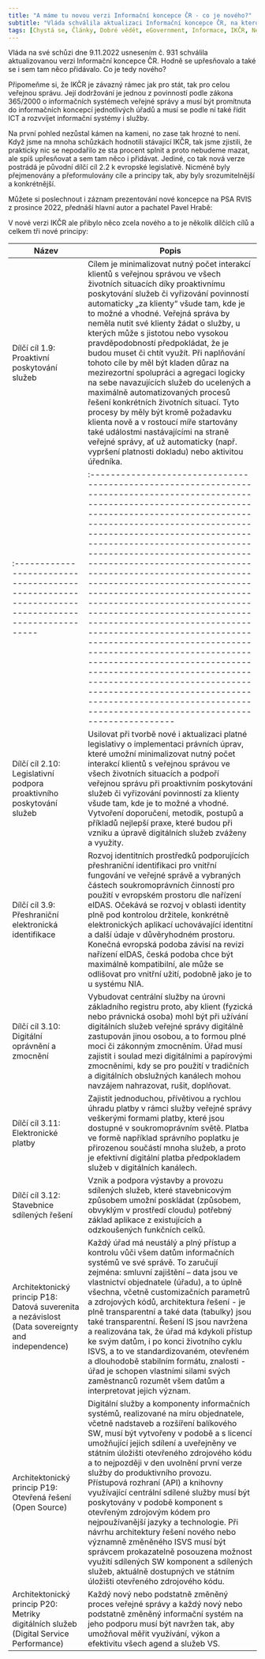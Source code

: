 ```yaml
---
title: "A máme tu novou verzi Informační koncepce ČR - co je nového?"
subtitle: "Vláda schválila aktualizaci Informační koncepce ČR, na kterou se budou muset všichni adaptovat. My jsme jediní, kdo vám přináší úplný přehled změn."
tags: [Chystá se, Články, Dobré vědět, eGovernment, Informace, IKČR, Nepřehlédněte, Řízení EG, Zdroje znalostí]
---
```


Vláda na své schůzi dne 9.11.2022 usnesením č. 931 schválila aktualizovanou verzi Informační koncepce ČR. Hodně se upřesňovalo a také se i sem tam něco přidávalo. Co je tedy nového?






Připomeňme si, že IKČR je závazný rámec jak pro stát, tak pro celou veřejnou správu. Její dodržování je jednou z povinností podle zákona 365/2000 o informačních systémech veřejné správy a musí být promítnuta do informačních koncepcí jednotlivých úřadů a musí se podle ní také řídit ICT a rozvvíjet informační systémy i služby.




Na první pohled nezůstal kámen na kameni, no zase tak hrozné to není. Když jsme na mnoha schůzkách hodnotili stávající IKČR, tak jsme zjistili, že prakticky nic se nepodařilo ze sta procent splnit a proto nebudeme mazat, ale spíš upřesňovat a sem tam něco i přidávat. Jediné, co tak nová verze postrádá je původní dílčí cíl 2.2 k evropské legislativě. Nicméně byly přejmenovány a přeformulovány cíle a principy tak, aby byly srozumitelnější a konkrétnější.

Můžete si poslechnout i záznam prezentování nové koncepce na PSA RVIS z prosince 2022, přednáší hlavní autor a pachatel Pavel Hrabě:

<audio><source src="https://www.egovedu.cz/media/psarvisikcr2022shrnutihrabe.mp3"></audio>

V nové verzi IKČR ale přibylo něco zcela nového a to je několik dílčích cílů a celkem tři nové principy:




| Název | Popis |
|---------|------------|
| Dílčí cíl 1.9: Proaktivní poskytování služeb                                                     | Cílem je minimalizovat nutný počet interakcí klientů s veřejnou správou ve všech životních situacích díky proaktivnímu poskytování služeb či vyřizování povinností automaticky „za klienty“ všude tam, kde je to možné a vhodné. Veřejná správa by neměla nutit své klienty žádat o služby, u kterých může s jistotou nebo vysokou pravděpodobností předpokládat, že je budou muset či chtít využít. Při naplňování tohoto cíle by měl být kladen důraz na mezirezortní spolupráci a agregaci logicky na sebe navazujících služeb do ucelených a maximálně automatizovaných procesů řešení konkrétních životních situací. Tyto procesy by měly být kromě požadavku klienta nově a v rostoucí míře startovány také událostmi nastávajícími na straně veřejné správy, ať už automaticky (např. vypršení platnosti dokladu) nebo aktivitou úředníka. |
| :----------------------------------------------------------------------------------------------- | :------------------------------------------------------------------------------------------------------------------------------------------------------------------------------------------------------------------------------------------------------------------------------------------------------------------------------------------------------------------------------------------------------------------------------------------------------------------------------------------------------------------------------------------------------------------------------------------------------------------------------------------------------------------------------------------------------------------------------------------------------------------------------------------------------------------------------------------------ |
| Dílčí cíl 2.10: Legislativní podpora proaktivního poskytování služeb                             | Usilovat při tvorbě nové i aktualizaci platné legislativy o implementaci právních úprav, které umožní minimalizovat nutný počet interakcí klientů s veřejnou správou ve všech životních situacích a podpoří veřejnou správu při proaktivním poskytování služeb či vyřizování povinností za klienty všude tam, kde je to možné a vhodné. Vytvoření doporučení, metodik, postupů a příkladů nejlepší praxe, které budou při vzniku a úpravě digitálních služeb zváženy a využity.                                                                                                                                                                                                                                                                                                                                                                   |
| Dílčí cíl 3.9: Přeshraniční elektronická identifikace                                            | Rozvoj identitních prostředků podporujících přeshraniční identifikaci pro vnitřní fungování ve veřejné správě a vybraných částech soukromoprávních činností pro použití v evropském prostoru dle nařízení eIDAS. Očekává se rozvoj v oblasti identity plně pod kontrolou držitele, konkrétně elektronických aplikací uchovávající identitní a další údaje v důvěryhodném prostoru. Konečná evropská podoba závisí na revizi nařízení eIDAS, česká podoba chce být maximálně kompatibilní, ale může se odlišovat pro vnitřní užití, podobně jako je to u systému NIA.                                                                                                                                                                                                                                                                              |
| Dílčí cíl 3.10: Digitální oprávnění a zmocnění                                                   | Vybudovat centrální služby na úrovni základního registru proto, aby klient (fyzická nebo právnická osoba) mohl být při užívání digitálních služeb veřejné správy digitálně zastupován jinou osobou, a to formou plné moci či zákonným zmocněním. Úřad musí zajistit i soulad mezi digitálními a papírovými zmocněními, kdy se pro použití v tradičních a digitálních obslužných kanálech mohou navzájem nahrazovat, rušit, doplňovat.                                                                                                                                                                                                                                                                                                                                                                                                             |
| Dílčí cíl 3.11: Elektronické platby                                                              | Zajistit jednoduchou, přívětivou a rychlou úhradu platby v rámci služby veřejné správy veškerými formami platby, které jsou dostupné v soukromoprávním světě. Platba ve formě například správního poplatku je přirozenou součástí mnoha služeb, a proto je efektivní digitální platba předpokladem služeb v digitálních kanálech.                                                                                                                                                                                                                                                                                                                                                                                                                                                                                                                 |
| Dílčí cíl 3.12: Stavebnice sdílených řešení                                                      | Vznik a podpora výstavby a provozu sdílených služeb, které stavebnicovým způsobem umožní poskládat (způsobem, obvyklým v prostředí cloudu) potřebný základ aplikace z existujících a odzkoušených funkčních celků.                                                                                                                                                                                                                                                                                                                                                                                                                                                                                                                                                                                                                                |
| Architektonický princip P18: Datová suverenita a nezávislost (Data sovereignty and independence) | Každý úřad má neustálý a plný přístup a kontrolu vůči všem datům informačních systémů ve své správě. To zaručují zejména: smluvní zajištění – data jsou ve vlastnictví objednatele (úřadu), a to úplně všechna, včetně customizačních parametrů a zdrojových kódů, architektura řešení - je plně transparentní a také data (tabulky) jsou také transparentní. Řešení IS jsou navržena a realizována tak, že úřad má kdykoli přístup ke svým datům, i po konci životního cyklu ISVS, a to ve standardizovaném, otevřeném a dlouhodobě stabilním formátu, znalosti - úřad je schopen vlastními silami svých zaměstnanců rozumět všem datům a interpretovat jejich význam.                                                                                                                                                                           |
| Architektonický princip P19: Otevřená řešení (Open Source)                                       | Digitální služby a komponenty informačních systémů, realizované na míru objednatele, včetně nadstaveb a rozšíření balíkového SW, musí být vytvořeny v podobě a s licencí umožňující jejich sdílení a uveřejněny ve státním úložišti otevřeného zdrojového kódu a to nejpozději v den uvolnění první verze služby do produktivního provozu. Přístupová rozhraní (API) a knihovny využívající centrální sdílené služby musí být poskytovány v podobě komponent s otevřeným zdrojovým kódem pro nejpoužívanější jazyky a technologie. Při návrhu architektury řešení nového nebo významně změněného ISVS musí být správcem prokazatelně posouzena možnost využití sdílených SW komponent a sdílených služeb, aktuálně dostupných ve státním úložišti otevřeného zdrojového kódu.                                                                     |
| Architektonický princip P20: Metriky digitálních služeb (Digital Service Performance)            | Každý nový nebo podstatně změněný proces veřejné správy a každý nový nebo podstatně změněný informační systém na jeho podporu musí být navržen tak, aby umožňoval měřit využívání, výkon a efektivitu všech agend a služeb VS.                                                                                                                                                                                                                                                                                                                                                                                                                                                                                                                                                                                                                    |

